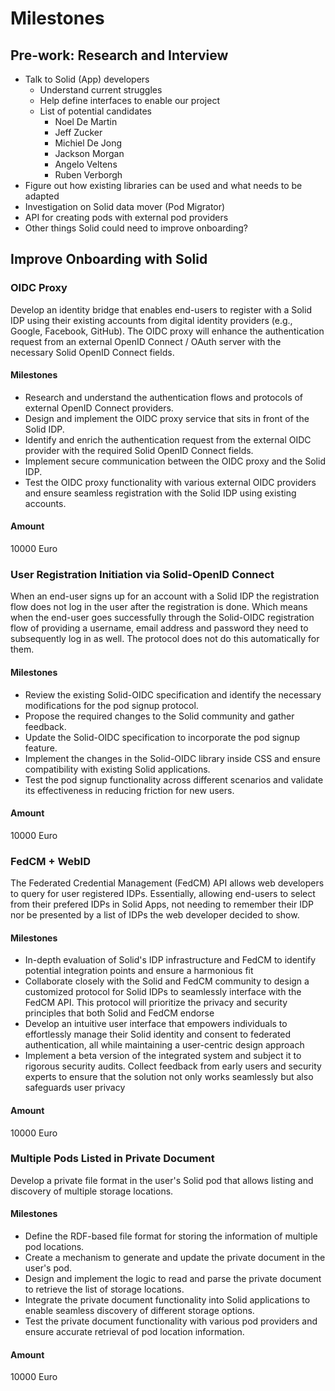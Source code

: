 # Milestones

## Pre-work: Research and Interview

- Talk to Solid (App) developers
  - Understand current struggles
  - Help define interfaces to enable our project
  - List of potential candidates
    - Noel De Martin
    - Jeff Zucker
    - Michiel De Jong
    - Jackson Morgan
    - Angelo Veltens
    - Ruben Verborgh
- Figure out how existing libraries can be used and what needs to be adapted
- Investigation on Solid data mover (Pod Migrator)
- API for creating pods with external pod providers
- Other things Solid could need to improve onboarding?

## Improve Onboarding with Solid

### OIDC Proxy

Develop an identity bridge that enables end-users to register with a Solid IDP using their existing accounts from digital identity providers (e.g., Google, Facebook, GitHub). The OIDC proxy will enhance the authentication request from an external OpenID Connect / OAuth server with the necessary Solid OpenID Connect fields.

#### Milestones

- Research and understand the authentication flows and protocols of external OpenID Connect providers.
- Design and implement the OIDC proxy service that sits in front of the Solid IDP.
- Identify and enrich the authentication request from the external OIDC provider with the required Solid OpenID Connect fields.
- Implement secure communication between the OIDC proxy and the Solid IDP.
- Test the OIDC proxy functionality with various external OIDC providers and ensure seamless registration with the Solid IDP using existing accounts.

#### Amount

10000 Euro

### User Registration Initiation via Solid-OpenID Connect

When an end-user signs up for an account with a Solid IDP the registration flow does not log in the user after the registration is done. Which means when the end-user goes successfully through the Solid-OIDC registration flow of providing a username, email address and password they need to subsequently log in as well. The protocol does not do this automatically for them.

#### Milestones

- Review the existing Solid-OIDC specification and identify the necessary modifications for the pod signup protocol.
- Propose the required changes to the Solid community and gather feedback.
- Update the Solid-OIDC specification to incorporate the pod signup feature.
- Implement the changes in the Solid-OIDC library inside CSS and ensure compatibility with existing Solid applications.
- Test the pod signup functionality across different scenarios and validate its effectiveness in reducing friction for new users.

#### Amount

10000 Euro

### FedCM + WebID

The Federated Credential Management (FedCM) API allows web developers to query for user registered IDPs. Essentially, allowing end-users to select from their prefered IDPs in Solid Apps, not needing to remember their IDP nor be presented by a list of IDPs the web developer decided to show.

#### Milestones

- In-depth evaluation of Solid's IDP infrastructure and FedCM to identify potential integration points and ensure a harmonious fit
- Collaborate closely with the Solid and FedCM community to design a customized protocol for Solid IDPs to seamlessly interface with the FedCM API. This protocol will prioritize the privacy and security principles that both Solid and FedCM endorse
- Develop an intuitive user interface that empowers individuals to effortlessly manage their Solid identity and consent to federated authentication, all while maintaining a user-centric design approach
- Implement a beta version of the integrated system and subject it to rigorous security audits. Collect feedback from early users and security experts to ensure that the solution not only works seamlessly but also safeguards user privacy

#### Amount

10000 Euro

### Multiple Pods Listed in Private Document

Develop a private file format in the user's Solid pod that allows listing and discovery of multiple storage locations.

#### Milestones

- Define the RDF-based file format for storing the information of multiple pod locations.
- Create a mechanism to generate and update the private document in the user's pod.
- Design and implement the logic to read and parse the private document to retrieve the list of storage locations.
- Integrate the private document functionality into Solid applications to enable seamless discovery of different storage options.
- Test the private document functionality with various pod providers and ensure accurate retrieval of pod location information.

#### Amount

10000 Euro
